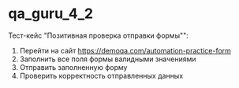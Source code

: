 # qa_guru_4_2

Тест-кейс "Позитивная проверка отправки формы"":

1. Перейти на сайт https://demoqa.com/automation-practice-form
2. Заполнить все поля формы валидными значениями
3. Отправить заполненную форму
4. Проверить корректность отправленных данных